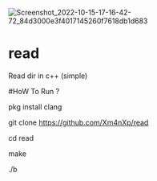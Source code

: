 ![Screenshot_2022-10-15-17-16-42-72_84d3000e3f4017145260f7618db1d683](https://user-images.githubusercontent.com/85057664/195981278-535be338-b04a-458c-920c-98cf82b0157e.jpg)


# read
Read dir in c++ (simple)

#HoW To Run ?

pkg install clang

git clone https://github.com/Xm4nXp/read

cd read

make

./b
